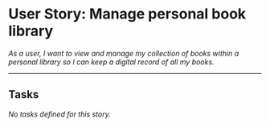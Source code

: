 
# User Story: Manage personal book library
*As a user, I want to view and manage my collection of books within a personal library so I can keep a digital record of all my books.*

---

## Tasks

_No tasks defined for this story._
    